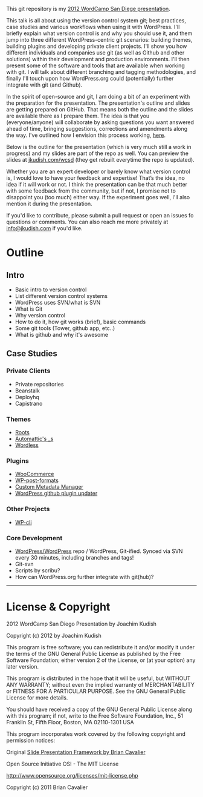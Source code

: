 This git repository is my [2012 WordCamp San Diege presentation](http://2012.sandiego.wordcamp.org/schedule/).

This talk is all about using the version control system git; best practices, case studies and various workflows when using it with WordPress. I'll briefly explain what version control is and why you should use it, and them jump into three different WordPress-centric git scenarios: building themes, building plugins and developing private client projects. I'll show you how different individuals and companies use git (as well as Github and other solutions) within their development and production environments. I'll then present some of the software and tools that are available when working with git. I will talk about different branching and tagging methodologies, and finally I'll touch upon how WordPress.org could (potentially) further integrate with git (and Github). 

In the spirit of open-source and git, I am doing a bit of an experiment with the preparation for the presentation. The presentation's outline and slides are getting prepared on GitHub. That means both the outline and the slides are available there as I prepare them. The idea is that you (everyone/anyone) will collaborate by asking questions you want answered ahead of time, bringing suggestions, corrections and amendments along the way. I've outlined how I envision this process working, [here](http://jkudish.com/wordcamp-san-diego-2012/).

Below is the outline for the presentation (which is very much still a work in progress) and my slides are part of the repo as well. You can preview the slides at [jkudish.com/wcsd](http://jkudish.com/wcsd) (they get rebuilt everytime the repo is updated).

Whether you are an expert developer or barely know what version control is, I would love to have your feedback and expertise! That’s the idea, no idea if it will work or not. I think the presentation can be that much better with some feedback from the community, but if not, I promise not to disappoint you (too much) either way. If the experiment goes well, I'll also mention it during the presentation.

If you'd like to contribute, please submit a pull request or open an issues fo questions or comments. You can also reach me more privately at [info@jkudish.com](info@jkudish.com) if you'd like.

# Outline

## Intro

* Basic intro to version control
* List different version control systems
* WordPress uses SVN/what is SVN
* What is Git
* Why version control
* How to do it, how git works (brief), basic commands
* Some git tools (Tower, github app, etc..)
* What is github and why it's awesome

## Case Studies

### Private Clients

* Private repositories
* Beanstalk
* Deployhq
* Capistrano

### Themes

* [Roots](https://github.com/retlehs/roots)
* [Automattic's _s](https://github.com/Automattic/_s)
* [Wordless](https://github.com/welaika/wordless)

### Plugins

* [WooCommerce](https://github.com/woothemes/woocommerce)
* [WP-post-formats](https://github.com/crowdfavorite/wp-post-formats)
* [Custom Metadata Manager](https://github.com/jkudish/custom-metadata)
* [WordPress github plugin updater](https://github.com/jkudish/WordPress-GitHub-Plugin-Updater)

### Other Projects

* [WP-cli](https://github.com/andreascreten/wp-cli)

### Core Development

* [WordPress/WordPress](https://github.com/WordPress/WordPress) repo / WordPress, Git-ified. Synced via SVN every 30 minutes, including branches and tags!
* Git-svn
* Scripts by scribu?
* How can WordPress.org further integrate with git(hub)?

---------------------------------------

# License & Copyright

2012 WordCamp San Diego Presentation by Joachim Kudish

Copyright (c) 2012 by Joachim Kudish

This program is free software; you can redistribute it and/or modify
it under the terms of the GNU General Public License as published by
the Free Software Foundation; either version 2 of the License, or
(at your option) any later version.

This program is distributed in the hope that it will be useful,
but WITHOUT ANY WARRANTY; without even the implied warranty of
MERCHANTABILITY or FITNESS FOR A PARTICULAR PURPOSE.  See the
GNU General Public License for more details.

You should have received a copy of the GNU General Public License
along with this program; if not, write to the Free Software
Foundation, Inc., 51 Franklin St, Fifth Floor, Boston, MA  02110-1301  USA

This program incorporates work covered by the following copyright and
permission notices:

Original [Slide Presentation Framework by Brian Cavalier](https://github.com/briancavalier/slides)

Open Source Initiative OSI - The MIT License

http://www.opensource.org/licenses/mit-license.php

Copyright (c) 2011 Brian Cavalier